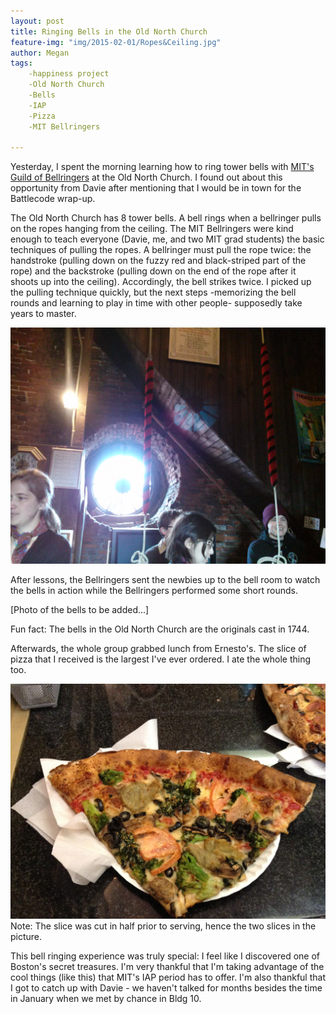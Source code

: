 ```yaml
---
layout: post
title: Ringing Bells in the Old North Church
feature-img: "img/2015-02-01/Ropes&Ceiling.jpg"
author: Megan
tags:
    -happiness project
    -Old North Church
    -Bells
    -IAP
    -Pizza
    -MIT Bellringers
    
---
```

Yesterday, I spent the morning learning how to ring tower bells with [MIT's Guild of Bellringers](http://bellringers.scripts.mit.edu/www/ "MIT's Guild of Bellringers") at the Old North Church. I found out about this opportunity from Davie after mentioning that I would be in town for the Battlecode wrap-up.

The Old North Church has 8 tower bells. A bell rings when a bellringer pulls on the ropes hanging from the ceiling. The MIT Bellringers were kind enough to teach everyone (Davie, me, and two MIT grad students) the basic techniques of pulling the ropes. A bellringer must pull the rope twice: the handstroke (pulling down on the fuzzy red and black-striped part of the rope) and the backstroke (pulling down on the end of the rope after it shoots up into the ceiling). Accordingly, the bell strikes twice. I picked up the pulling technique quickly, but the next steps -memorizing the bell rounds and learning to play in time with other people- supposedly take years to master.

![Bell Ropes and Window](/img/2015-02-01/BellRopes&Window.jpg "Bell Ropes and Window")

After lessons, the Bellringers sent the newbies up to the bell room to watch the bells in action while the Bellringers performed some short rounds.

[Photo of the bells to be added...]

Fun fact: The bells in the Old North Church are the originals cast in 1744.

Afterwards, the whole group grabbed lunch from Ernesto's. The slice of pizza that I received is the largest I've ever ordered. I ate the whole thing too. 

![Ernesto's Pizza Slice](/img/2015-02-01/ernestospizza.jpg "Ernesto's Pizza Slice")
Note: The slice was cut in half prior to serving, hence the two slices in the picture.

This bell ringing experience was truly special: I feel like I discovered one of Boston's secret treasures. I'm very thankful that I'm taking advantage of the cool things (like this) that MIT's IAP period has to offer. I'm also thankful that I got to catch up with Davie - we haven't talked for months besides the time in January when we met by chance in Bldg 10.